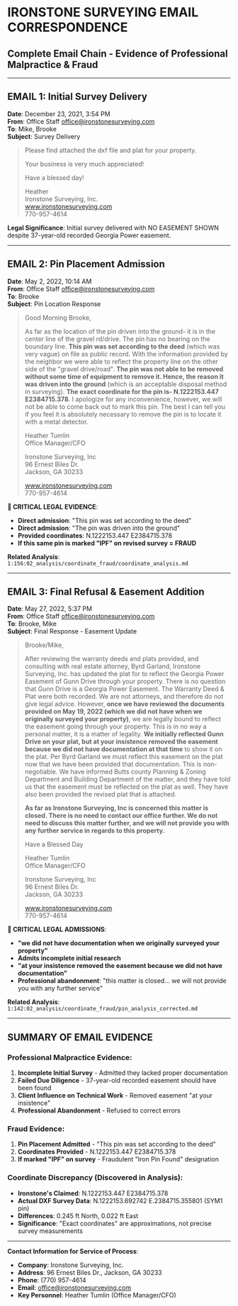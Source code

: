 # IRONSTONE SURVEYING EMAIL CORRESPONDENCE
## Complete Email Chain - Evidence of Professional Malpractice & Fraud

---

## EMAIL 1: Initial Survey Delivery
**Date**: December 23, 2021, 3:54 PM  
**From**: Office Staff <office@ironstonesurveying.com>  
**To**: Mike, Brooke  
**Subject**: Survey Delivery  

> Please find attached the dxf file and plat for your property.
> 
> Your business is very much appreciated!
> 
> Have a blessed day!
> 
> Heather  
> Ironstone Surveying, Inc.  
> www.ironstonesurveying.com  
> 770-957-4614  

**Legal Significance**: Initial survey delivered with NO EASEMENT SHOWN despite 37-year-old recorded Georgia Power easement.

---

## EMAIL 2: Pin Placement Admission
**Date**: May 2, 2022, 10:14 AM  
**From**: Office Staff <office@ironstonesurveying.com>  
**To**: Brooke  
**Subject**: Pin Location Response  

> Good Morning Brooke,
> 
> As far as the location of the pin driven into the ground- it is in the center line of the gravel rd/drive. The pin has no bearing on the boundary line. **This pin was set according to the deed** (which was very vague) on file as public record. With the information provided by the neighbor we were able to reflect the property line on the other side of the "gravel drive/road". **The pin was not able to be removed without some time of equipment to remove it. Hence, the reason it was driven into the ground** (which is an acceptable disposal method in surveying). **The exact coordinate for the pin is- N.1222153.447 E2384715.378**. I apologize for any inconvenience, however, we will not be able to come back out to mark this pin. The best I can tell you if you feel it is absolutely necessary to remove the pin is to locate it with a metal detector.
> 
> Heather Tumlin  
> Office Manager/CFO  
> 
> Ironstone Surveying, Inc  
> 96 Ernest Biles Dr.  
> Jackson, GA 30233  
> 
> www.ironstonesurveying.com  
> 770-957-4614

**🚨 CRITICAL LEGAL EVIDENCE**:
- **Direct admission**: "This pin was set according to the deed"
- **Direct admission**: "The pin was driven into the ground"
- **Provided coordinates**: N.1222153.447 E2384715.378
- **If this same pin is marked "IPF" on revised survey = FRAUD**

**Related Analysis**: ```1:156:02_analysis/coordinate_fraud/coordinate_analysis.md```

---

## EMAIL 3: Final Refusal & Easement Addition
**Date**: May 27, 2022, 5:37 PM  
**From**: Office Staff <office@ironstonesurveying.com>  
**To**: Brooke, Mike  
**Subject**: Final Response - Easement Update  

> Brooke/Mike,
> 
> After reviewing the warranty deeds and plats provided, and consulting with real estate attorney, Byrd Garland, Ironstone Surveying, Inc. has updated the plat for to reflect the Georgia Power Easement of Gunn Drive through your property. There is no question that Gunn Drive is a Georgia Power Easement. The Warranty Deed & Plat were both recorded. We are not attorneys, and therefore do not give legal advice. However, **once we have reviewed the documents provided on May 19, 2022 (which we did not have when we originally surveyed your property)**, we are legally bound to reflect the easement going through your property. This is in no way a personal matter, it is a matter of legality. **We initially reflected Gunn Drive on your plat, but at your insistence removed the easement because we did not have documentation at that time** to show it on the plat. Per Byrd Garland we must reflect this easement on the plat now that we have been provided that documentation. This is non-negotiable. We have informed Butts county Planning & Zoning Department and Building Department of the matter, and they have told us that the easement must be reflected on the plat as well. They have also been provided the revised plat that is attached.
> 
> **As far as Ironstone Surveying, Inc is concerned this matter is closed. There is no need to contact our office further. We do not need to discuss this matter further, and we will not provide you with any further service in regards to this property.**
> 
> Have a Blessed Day
> 
> Heather Tumlin  
> Office Manager/CFO  
> 
> Ironstone Surveying, Inc  
> 96 Ernest Biles Dr.  
> Jackson, GA 30233  
> 
> www.ironstonesurveying.com  
> 770-957-4614

**🚨 CRITICAL LEGAL ADMISSIONS**:
- **"we did not have documentation when we originally surveyed your property"**
- **Admits incomplete initial research**
- **"at your insistence removed the easement because we did not have documentation"**
- **Professional abandonment**: "this matter is closed... we will not provide you with any further service"

**Related Analysis**: ```1:142:02_analysis/coordinate_fraud/pin_analysis_corrected.md```

---

## SUMMARY OF EMAIL EVIDENCE

### **Professional Malpractice Evidence**:
1. **Incomplete Initial Survey** - Admitted they lacked proper documentation
2. **Failed Due Diligence** - 37-year-old recorded easement should have been found
3. **Client Influence on Technical Work** - Removed easement "at your insistence"
4. **Professional Abandonment** - Refused to correct errors

### **Fraud Evidence**:
1. **Pin Placement Admitted** - "This pin was set according to the deed"
2. **Coordinates Provided** - N.1222153.447 E2384715.378
3. **If marked "IPF" on survey** - Fraudulent "Iron Pin Found" designation

### **Coordinate Discrepancy** (Discovered in Analysis):
- **Ironstone's Claimed**: N.1222153.447 E2384715.378
- **Actual DXF Survey Data**: N.1222153.692742 E.2384715.355801 (SYM1 pin)
- **Differences**: 0.245 ft North, 0.022 ft East
- **Significance**: "Exact coordinates" are approximations, not precise survey measurements

---

**Contact Information for Service of Process**:
- **Company**: Ironstone Surveying, Inc.
- **Address**: 96 Ernest Biles Dr., Jackson, GA 30233
- **Phone**: (770) 957-4614
- **Email**: office@ironstonesurveying.com
- **Key Personnel**: Heather Tumlin (Office Manager/CFO) 